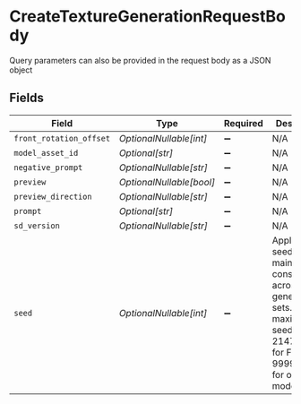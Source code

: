 # CreateTextureGenerationRequestBody

Query parameters can also be provided in the request body as a JSON object


## Fields

| Field                                                                                                                                            | Type                                                                                                                                             | Required                                                                                                                                         | Description                                                                                                                                      |
| ------------------------------------------------------------------------------------------------------------------------------------------------ | ------------------------------------------------------------------------------------------------------------------------------------------------ | ------------------------------------------------------------------------------------------------------------------------------------------------ | ------------------------------------------------------------------------------------------------------------------------------------------------ |
| `front_rotation_offset`                                                                                                                          | *OptionalNullable[int]*                                                                                                                          | :heavy_minus_sign:                                                                                                                               | N/A                                                                                                                                              |
| `model_asset_id`                                                                                                                                 | *Optional[str]*                                                                                                                                  | :heavy_minus_sign:                                                                                                                               | N/A                                                                                                                                              |
| `negative_prompt`                                                                                                                                | *OptionalNullable[str]*                                                                                                                          | :heavy_minus_sign:                                                                                                                               | N/A                                                                                                                                              |
| `preview`                                                                                                                                        | *OptionalNullable[bool]*                                                                                                                         | :heavy_minus_sign:                                                                                                                               | N/A                                                                                                                                              |
| `preview_direction`                                                                                                                              | *OptionalNullable[str]*                                                                                                                          | :heavy_minus_sign:                                                                                                                               | N/A                                                                                                                                              |
| `prompt`                                                                                                                                         | *Optional[str]*                                                                                                                                  | :heavy_minus_sign:                                                                                                                               | N/A                                                                                                                                              |
| `sd_version`                                                                                                                                     | *OptionalNullable[str]*                                                                                                                          | :heavy_minus_sign:                                                                                                                               | N/A                                                                                                                                              |
| `seed`                                                                                                                                           | *OptionalNullable[int]*                                                                                                                          | :heavy_minus_sign:                                                                                                                               | Apply a fixed seed to maintain consistency across generation sets. The maximum seed value is 2147483637 for Flux and 9999999998 for other models |